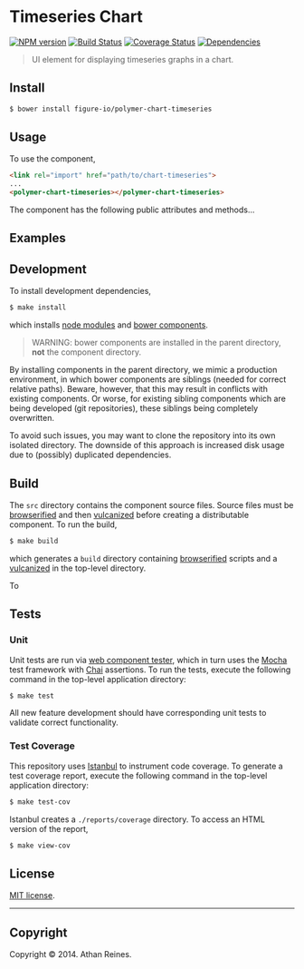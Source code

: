 Timeseries Chart
===
[![NPM version][npm-image]][npm-url] [![Build Status][travis-image]][travis-url] [![Coverage Status][coveralls-image]][coveralls-url] [![Dependencies][dependencies-image]][dependencies-url]

> UI element for displaying timeseries graphs in a chart.


## Install

``` bash
$ bower install figure-io/polymer-chart-timeseries
```


## Usage

To use the component,

``` html
<link rel="import" href="path/to/chart-timeseries">
...
<polymer-chart-timeseries></polymer-chart-timeseries>
```

The component has the following public attributes and methods...


## Examples




## Development

To install development dependencies,

``` bash
$ make install
```

which installs [node modules](https://www.npmjs.org/) and [bower components](http://bower.io/).

> WARNING: bower components are installed in the parent directory, __not__ the component directory.

By installing components in the parent directory, we mimic a production environment, in which bower components are siblings (needed for correct relative paths). Beware, however, that this may result in conflicts with existing components. Or worse, for existing sibling components which are being developed (git repositories), these siblings being completely overwritten.

To avoid such issues, you may want to clone the repository into its own isolated directory. The downside of this approach is increased disk usage due to (possibly) duplicated dependencies.


## Build

The `src` directory contains the component source files. Source files must be [browserified](https://github.com/substack/node-browserify) and then [vulcanized](https://github.com/polymer/vulcanize) before creating a distributable component. To run the build,

``` bash
$ make build
```

which generates a `build` directory containing [browserified](https://github.com/substack/node-browserify) scripts and a [vulcanized](https://github.com/polymer/vulcanize) in the top-level directory.

To 


## Tests

### Unit

Unit tests are run via [web component tester](https://github.com/Polymer/web-component-tester), which in turn uses the [Mocha](http://mochajs.org/) test framework with [Chai](http://chaijs.com) assertions. To run the tests, execute the following command in the top-level application directory:

``` bash
$ make test
```

All new feature development should have corresponding unit tests to validate correct functionality.


### Test Coverage

This repository uses [Istanbul](https://github.com/gotwarlost/istanbul) to instrument code coverage. To generate a test coverage report, execute the following command in the top-level application directory:

``` bash
$ make test-cov
```

Istanbul creates a `./reports/coverage` directory. To access an HTML version of the report,

``` bash
$ make view-cov
```


## License

[MIT license](http://opensource.org/licenses/MIT). 


---
## Copyright

Copyright &copy; 2014. Athan Reines.


[npm-image]: http://img.shields.io/npm/v/.svg
[npm-url]: https://npmjs.org/package/

[travis-image]: http://img.shields.io/travis/figure-io/polymer-chart-timeseries/master.svg
[travis-url]: https://travis-ci.org/figure-io/polymer-chart-timeseries

[coveralls-image]: https://img.shields.io/coveralls/figure-io/polymer-chart-timeseries/master.svg
[coveralls-url]: https://coveralls.io/r/figure-io/polymer-chart-timeseries?branch=master

[dependencies-image]: http://img.shields.io/david/figure-io/polymer-chart-timeseries.svg
[dependencies-url]: https://david-dm.org/figure-io/polymer-chart-timeseries

[dev-dependencies-image]: http://img.shields.io/david/dev/figure-io/polymer-chart-timeseries.svg
[dev-dependencies-url]: https://david-dm.org/dev/figure-io/polymer-chart-timeseries

[github-issues-image]: http://img.shields.io/github/issues/figure-io/polymer-chart-timeseries.svg
[github-issues-url]: https://github.com/figure-io/polymer-chart-timeseries/issues

